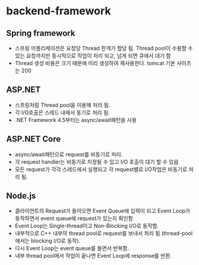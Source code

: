 # backend-framework

## Spring framework
- 스프링 어플리케이션은 요청당 Thread 한개가 할당 됨. Thread pool이 수용할 수 있는 요청까지만 동시적으로 작업이 처리 되고, 넘게 되면 큐에서 대기 함
- Thread 생성 비용은 크기 때문에 미리 생성하여 재사용한다. tomcat 기본 사이즈는 200

## ASP.NET 
- 스프링처럼 Thread pool을 이용해 처리 됨.
- 각 I/O호출은 스레드 내에서 동기로 처리 됨.
- .NET Framework 4.5부터는 async/await패턴을 사용

## ASP.NET Core
- async/await패턴으로 request를 비동기로 처리.
- 각 request handler는 비동기로 지정될 수 있고 I/O 호출이 대기 할 수 있음
- 모든 request가 각각 스레드에서 실행되고 각 request별로 I/O작업은 비동기로 처리 됨.

## Node.js
- 클라이언트의 Request가 들어오면 Event Queue에 입력이 되고 Event Loop가 동작하면서 event queue에 request가 있는지 확인함
- Event Loop는 Single-thread이고 Non-Blocking I/O로 동작함.
- 내부적으로 C++ 내부의 thread pool로 request를 보내서 처리 됨 (thread-pool에서는 blocking I/O로 동작). 
- 다시 Event Loop는 event queue를 돌면서 반복함.
- 내부 thread pool에서 작업이 끝나면 Event Loop에 response를 반환.

